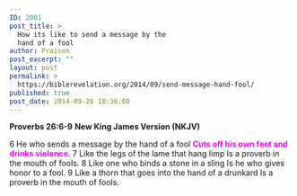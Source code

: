 ```yaml
---
ID: 2001
post_title: >
  How its like to send a message by the
  hand of a fool
author: Praison
post_excerpt: ""
layout: post
permalink: >
  https://biblerevelation.org/2014/09/send-message-hand-fool/
published: true
post_date: 2014-09-26 10:36:08
---
```

<strong>Proverbs 26:6-9</strong>
<strong> New King James Version (NKJV)</strong>

6 He who sends a message by the hand of a fool
<span style="color: #ff00ff;"><strong>Cuts off his own feet and drinks violence</strong></span>.
7 Like the legs of the lame that hang limp
Is a proverb in the mouth of fools.
8 Like one who binds a stone in a sling
Is he who gives honor to a fool.
9 Like a thorn that goes into the hand of a drunkard
Is a proverb in the mouth of fools.